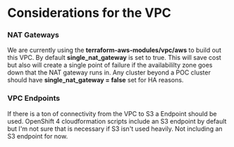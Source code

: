 # Considerations for the VPC

### NAT Gateways ###
We are currently using the **terraform-aws-modules/vpc/aws** to build out this VPC.  By default **single_nat_gateway** is set to true.  This will save cost but also will create a single point of failure if the availabililty zone goes down that the NAT gateway runs in.  Any cluster beyond a POC cluster should have **single_nat_gateway = false** set for HA reasons.

### VPC Endpoints ###
If there is a ton of connectivity from the VPC to S3 a Endpoint should be used.  OpenShift 4 cloudformation scripts include an S3 endpoint by default but I'm not sure that is necessary if S3 isn't used heavily.  Not including an S3 endpoint for now.